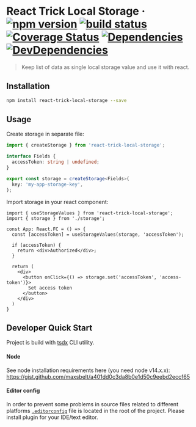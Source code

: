 # React Trick Local Storage &middot; [![npm version](https://img.shields.io/npm/v/react-trick-local-storage.svg?style=flat-square)](https://www.npmjs.com/package/react-trick-local-storage) [![build status](https://travis-ci.org/maxsbelt/react-trick-local-storage.svg?branch=master)](https://travis-ci.org/maxsbelt/react-trick-local-storage) [![Coverage Status](https://coveralls.io/repos/github/maxsbelt/react-trick-local-storage/badge.svg?branch=master)](https://coveralls.io/github/maxsbelt/react-trick-local-storage?branch=master) [![Dependencies](https://img.shields.io/david/maxsbelt/react-trick-local-storage.svg)](https://david-dm.org/maxsbelt/react-trick-local-storage) [![DevDependencies](https://img.shields.io/david/dev/maxsbelt/react-trick-local-storage.svg)](https://david-dm.org/maxsbelt/react-trick-local-storage?type=dev)

> Keep list of data as single local storage value and use it with react.

## Installation

```sh
npm install react-trick-local-storage --save
```

## Usage

Create storage in separate file:

```ts
import { createStorage } from 'react-trick-local-storage';

interface Fields {
  accessToken: string | undefined;
}

export const storage = createStorage<Fields>(
  key: 'my-app-storage-key',
);
```

Import storage in your react component:

```tsx
import { useStorageValues } from 'react-trick-local-storage';
import { storage } from './storage';

const App: React.FC = () => {
  const [accessToken] = useStorageValues(storage, 'accessToken');

  if (accessToken) {
    return <div>Authorized</div>;
  }

  return (
    <div>
      <button onClick={() => storage.set('accessToken', 'access-token')}>
        Set access token
      </button>
    </div>
  )
}

```

## Developer Quick Start

Project is build with [tsdx](https://github.com/formium/tsdx) CLI utility.

#### Node

See node installation requirements here (you need node v14.x.x):
https://gist.github.com/maxsbelt/a401dd0c3da8b0e1d50c9eebd2eccf65

#### Editor config

In order to prevent some problems in source files related to different platforms [`.editorconfig`](https://editorconfig.org/) file is located in the root of the project. Please install plugin for your IDE/text editor.
